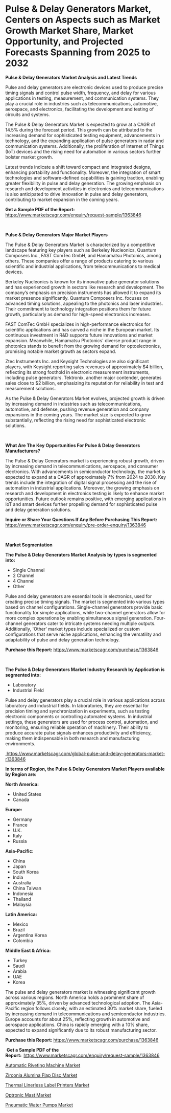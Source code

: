 <p><h1>Pulse & Delay Generators Market, Centers on Aspects such as Market Growth Market Share, Market Opportunity, and Projected Forecasts Spanning from 2025 to 2032</h1></p><p><strong>Pulse & Delay Generators Market Analysis and Latest Trends</strong></p>
<p><p>Pulse and delay generators are electronic devices used to produce precise timing signals and control pulse width, frequency, and delay for various applications in testing, measurement, and communication systems. They play a crucial role in industries such as telecommunications, automotive, aerospace, and electronics, facilitating the development and testing of circuits and systems.</p><p>The Pulse & Delay Generators Market is expected to grow at a CAGR of 14.5% during the forecast period. This growth can be attributed to the increasing demand for sophisticated testing equipment, advancements in technology, and the expanding application of pulse generators in radar and communication systems. Additionally, the proliferation of Internet of Things (IoT) devices and the rising need for automation in various sectors further bolster market growth.</p><p>Latest trends indicate a shift toward compact and integrated designs, enhancing portability and functionality. Moreover, the integration of smart technologies and software-defined capabilities is gaining traction, enabling greater flexibility in pulse and delay generation. The growing emphasis on research and development activities in electronics and telecommunications is also anticipated to drive innovation in pulse and delay generators, contributing to market expansion in the coming years.</p></p>
<p><strong>Get a Sample PDF of the Report:&nbsp;</strong> <a href="https://www.marketscagr.com/enquiry/request-sample/1363846?utm_campaign=2176&utm_medium=2&utm_source=Github&utm_content=ia&utm_term=28022025&utm_id=pulse-delay-generators">https://www.marketscagr.com/enquiry/request-sample/1363846</a></p>
<p>&nbsp;</p>
<p><strong>Pulse & Delay Generators Major Market Players</strong></p>
<p><p>The Pulse & Delay Generators Market is characterized by a competitive landscape featuring key players such as Berkeley Nucleonics, Quantum Composers Inc., FAST ComTec GmbH, and Hamamatsu Photonics, among others. These companies offer a range of products catering to various scientific and industrial applications, from telecommunications to medical devices.</p><p>Berkeley Nucleonics is known for its innovative pulse generator solutions and has experienced growth in sectors like research and development. The company’s emphasis on precision instruments has allowed it to expand its market presence significantly. Quantum Composers Inc. focuses on advanced timing solutions, appealing to the photonics and laser industries. Their commitment to technology integration positions them for future growth, particularly as demand for high-speed electronics increases.</p><p>FAST ComTec GmbH specializes in high-performance electronics for scientific applications and has carved a niche in the European market. Its continuous investment in R&D supports future innovations and market expansion. Meanwhile, Hamamatsu Photonics' diverse product range in photonics stands to benefit from the growing demand for optoelectronics, promising notable market growth as sectors expand.</p><p>Ztec Instruments Inc. and Keysight Technologies are also significant players, with Keysight reporting sales revenues of approximately $4 billion, reflecting its strong foothold in electronic measurement instruments, including pulse generators. Tektronix, another major contender, generates sales close to $2 billion, emphasizing its reputation for reliability in test and measurement solutions.</p><p>As the Pulse & Delay Generators Market evolves, projected growth is driven by increasing demand in industries such as telecommunications, automotive, and defense, pushing revenue generation and company expansions in the coming years. The market size is expected to grow substantially, reflecting the rising need for sophisticated electronic solutions.</p></p>
<p>&nbsp;</p>
<p><strong>What Are The Key Opportunities For Pulse & Delay Generators Manufacturers?</strong></p>
<p><p>The Pulse & Delay Generators market is experiencing robust growth, driven by increasing demand in telecommunications, aerospace, and consumer electronics. With advancements in semiconductor technology, the market is expected to expand at a CAGR of approximately 7% from 2024 to 2030. Key trends include the integration of digital signal processing and the rise of automation in industrial applications. Moreover, the growing emphasis on research and development in electronics testing is likely to enhance market opportunities. Future outlook remains positive, with emerging applications in IoT and smart devices further propelling demand for sophisticated pulse and delay generation solutions.</p></p>
<p><strong>Inquire or Share Your Questions If Any Before Purchasing This Report:</strong> <a href="https://www.marketscagr.com/enquiry/pre-order-enquiry/1363846?utm_campaign=2176&utm_medium=2&utm_source=Github&utm_content=ia&utm_term=28022025&utm_id=pulse-delay-generators">https://www.marketscagr.com/enquiry/pre-order-enquiry/1363846</a></p>
<p>&nbsp;</p>
<p><strong>Market Segmentation</strong></p>
<p><strong>The Pulse & Delay Generators Market Analysis by types is segmented into:</strong></p>
<p><ul><li>Single Channel</li><li>2 Channel</li><li>4 Channel</li><li>Other</li></ul></p>
<p><p>Pulse and delay generators are essential tools in electronics, used for creating precise timing signals. The market is segmented into various types based on channel configurations. Single-channel generators provide basic functionality for simple applications, while two-channel generators allow for more complex operations by enabling simultaneous signal generation. Four-channel generators cater to intricate systems needing multiple outputs. Additionally, 'Other' market types include specialized or custom configurations that serve niche applications, enhancing the versatility and adaptability of pulse and delay generation technology.</p></p>
<p><strong>Purchase this Report:&nbsp;</strong><a href="https://www.marketscagr.com/purchase/1363846?utm_campaign=2176&utm_medium=2&utm_source=Github&utm_content=ia&utm_term=28022025&utm_id=pulse-delay-generators">https://www.marketscagr.com/purchase/1363846</a></p>
<p>&nbsp;</p>
<p><strong>The Pulse & Delay Generators Market Industry Research by Application is segmented into:</strong></p>
<p><ul><li>Laboratory</li><li>Industrial Field</li></ul></p>
<p><p>Pulse and delay generators play a crucial role in various applications across laboratory and industrial fields. In laboratories, they are essential for precision timing and synchronization in experiments, such as testing electronic components or controlling automated systems. In industrial settings, these generators are used for process control, automation, and monitoring, ensuring reliable operation of machinery. Their ability to produce accurate pulse signals enhances productivity and efficiency, making them indispensable in both research and manufacturing environments.</p></p>
<p><a href="https://www.marketscagr.com/global-pulse-and-delay-generators-market-r1363846?utm_campaign=2176&utm_medium=2&utm_source=Github&utm_content=ia&utm_term=28022025&utm_id=pulse-delay-generators">&nbsp;https://www.marketscagr.com/global-pulse-and-delay-generators-market-r1363846</a></p>
<p><strong>In terms of Region, the Pulse & Delay Generators Market Players available by Region are:</strong></p>
<p>
    <p> <strong> North America: </strong>
        <ul>
            <li>United States</li>
            <li>Canada</li>
        </ul>
        </p> 
    <p> <strong> Europe: </strong>
        <ul>
            <li>Germany</li>
            <li>France</li>
            <li>U.K.</li>
            <li>Italy</li>
            <li>Russia</li>
        </ul>
        </p> 
    <p> <strong> Asia-Pacific: </strong>
        <ul>
            <li>China</li>
            <li>Japan</li>
            <li>South Korea</li>
            <li>India</li>
            <li>Australia</li>
            <li>China Taiwan</li>
            <li>Indonesia</li>
            <li>Thailand</li>
            <li>Malaysia</li>
        </ul>
        </p> 
    <p> <strong> Latin America: </strong>
        <ul>
            <li>Mexico</li>
            <li>Brazil</li>
            <li>Argentina Korea</li>
            <li>Colombia</li>
        </ul>
        </p> 
    <p> <strong> Middle East & Africa: </strong>
        <ul>
            <li>Turkey</li>
            <li>Saudi</li>
            <li>Arabia</li>
            <li>UAE</li>
            <li>Korea</li>
        </ul>
    </p>
    </p>
<p><p>The pulse and delay generators market is witnessing significant growth across various regions. North America holds a prominent share of approximately 35%, driven by advanced technological adoption. The Asia-Pacific region follows closely, with an estimated 30% market share, fueled by increasing demand in telecommunications and semiconductor industries. Europe accounts for about 25%, reflecting growth in automotive and aerospace applications. China is rapidly emerging with a 10% share, expected to expand significantly due to its robust manufacturing sector.</p></p>
<p><strong>Purchase this Report: </strong><a href="https://www.marketscagr.com/purchase/1363846?utm_campaign=2176&utm_medium=2&utm_source=Github&utm_content=ia&utm_term=28022025&utm_id=pulse-delay-generators">https://www.marketscagr.com/purchase/1363846</a></p>
<p>&nbsp;<strong>Get a Sample PDF of the Report:&nbsp;&nbsp;</strong><a href="https://www.marketscagr.com/enquiry/request-sample/1363846?utm_campaign=2176&utm_medium=2&utm_source=Github&utm_content=ia&utm_term=28022025&utm_id=pulse-delay-generators">https://www.marketscagr.com/enquiry/request-sample/1363846</a></p>
<p><strong></strong></p>
<p><p><a href="https://github.com/betargaddevv/Market-Research-Report-List-1/blob/main/automatic-riveting-machine-market.md?utm_campaign=2176&utm_medium=2&utm_source=Github&utm_content=ia&utm_term=28022025&utm_id=pulse-delay-generators">Automatic Riveting Machine Market</a></p><p><a href="https://github.com/snelldimkeod/Market-Research-Report-List-1/blob/main/zirconia-alumina-flap-disc-market.md?utm_campaign=2176&utm_medium=2&utm_source=Github&utm_content=ia&utm_term=28022025&utm_id=pulse-delay-generators">Zirconia Alumina Flap Disc Market</a></p><p><a href="https://github.com/gakpasulgun/Market-Research-Report-List-1/blob/main/thermal-linerless-label-printers-market.md?utm_campaign=2176&utm_medium=2&utm_source=Github&utm_content=ia&utm_term=28022025&utm_id=pulse-delay-generators">Thermal Linerless Label Printers Market</a></p><p><a href="https://github.com/shpirttangim48/Market-Research-Report-List-1/blob/main/optronic-mast-market.md?utm_campaign=2176&utm_medium=2&utm_source=Github&utm_content=ia&utm_term=28022025&utm_id=pulse-delay-generators">Optronic Mast Market</a></p><p><a href="https://github.com/lugnabirue/Market-Research-Report-List-1/blob/main/pneumatic-water-pumps-market.md?utm_campaign=2176&utm_medium=2&utm_source=Github&utm_content=ia&utm_term=28022025&utm_id=pulse-delay-generators">Pneumatic Water Pumps Market</a></p></p>